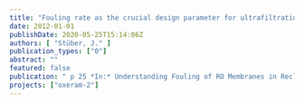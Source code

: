 ```yaml
---
title: "Fouling rate as the crucial design parameter for ultrafiltration of secondary effluents."
date: 2012-01-01
publishDate: 2020-05-25T15:14:06Z
authors: [ "Stüber, J." ]
publication_types: ["0"]
abstract: ""
featured: false
publication: " p 25 *In:* Understanding Fouling of RO Membranes in Reclamation of Secondary Effluent and its Minimization by Pre-Treatment.. Dresden, Germany. 27-28 February 2012"
projects: ["oxeram-2"]
---
```


